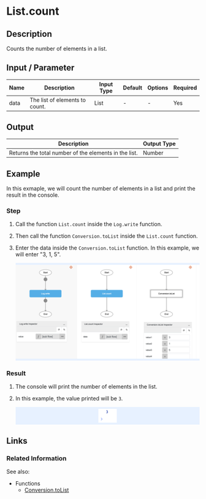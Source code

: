 # List.count

## Description

Counts the number of elements in a list.

## Input / Parameter

| Name | Description | Input Type | Default | Options | Required |
| ------ | ------ | ------ | ------ | ------ | ------ |
| data | The list of elements to count. | List | - | - | Yes |

## Output

| Description | Output Type |
| ------ | ------ |
| Returns the total number of the elements in the list. | Number |

## Example

In this exmaple, we will count the number of elements in a list and print the result in the console.

### Step

1. Call the function `List.count` inside the `Log.write` function.
2. Then call the function `Conversion.toList` inside the `List.count` function.
3. Enter the data inside the `Conversion.toList` function. In this example, we will enter "3, 1, 5".

    <div style="display:flex; align-items:center; justify-content:center; background-color: #E7F1FF;">
        <img src="./count-step-1.png"
        style="width: 100%; padding: 5px;"/>
    </div>

### Result

1. The console will print the number of elements in the list. 
2. In this example, the value printed will be `3`.

    <div style="display:flex; align-items:center; justify-content:center; background-color: #E7F1FF;">
        <img src="./count-result-1.png"
        style="width: 10%; padding: 5px;"/>
    </div>

## Links

### Related Information

See also:

- Functions
    - [Conversion.toList](/document/client/2-5-actions-and-visual-logic/action-reference/react-native/Conversion/toList/toList.md)